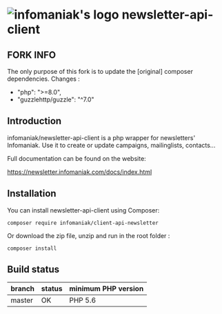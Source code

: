 ![infomaniak's logo](https://www.infomaniak.com/img/common/logo_infomaniak.jpg) newsletter-api-client
=======================================================

FORK INFO
------------
The only purpose of this fork is to update the [original] composer dependencies.
Changes :
- "php": ">=8.0",
- "guzzlehttp/guzzle": "^7.0"


Introduction
------------

infomaniak/newsletter-api-client is a php wrapper for newsletters' Infomaniak. Use it to create or update campaigns, mailinglists, contacts...

Full documentation can be found on the website:

https://newsletter.infomaniak.com/docs/index.html


Installation
------------

You can install newsletter-api-client using Composer:

```
composer require infomaniak/client-api-newsletter
```
Or download the zip file, unzip and run in the root folder :
```
composer install
```

Build status
------------

| branch       | status | minimum PHP version |
| ------------ | ------ | ------------------- |
| master       |   OK   | PHP 5.6 |
